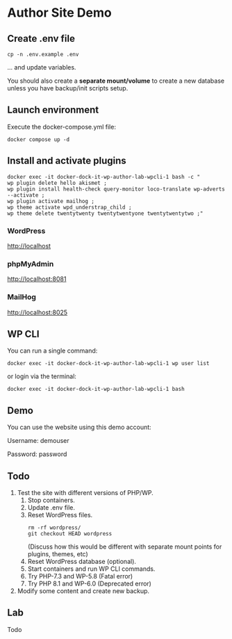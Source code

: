 # Author Site Demo
 
## Create .env file
```shell
cp -n .env.example .env
```
... and update variables. 

You should also create a __separate mount/volume__ to create a new database unless you have backup/init scripts setup.

## Launch environment

Execute the docker-compose.yml file: 
```shell
docker compose up -d
```

## Install and activate plugins
```shell
docker exec -it docker-dock-it-wp-author-lab-wpcli-1 bash -c " 
wp plugin delete hello akismet ; 
wp plugin install health-check query-monitor loco-translate wp-adverts --activate ;  
wp plugin activate mailhog ;
wp theme activate wpd_understrap_child ;
wp theme delete twentytwenty twentytwentyone twentytwentytwo ;"
```

### WordPress
<http://localhost>

### phpMyAdmin
<http://localhost:8081>

### MailHog
<http://localhost:8025>

## WP CLI
You can run a single command:
```shell
docker exec -it docker-dock-it-wp-author-lab-wpcli-1 wp user list
```
or login via the terminal:
```shell
docker exec -it docker-dock-it-wp-author-lab-wpcli-1 bash
```

## Demo
You can use the website using this demo account:

Username: demouser

Password: password

## Todo
1. Test the site with different versions of PHP/WP.
   1. Stop containers.
   2. Update .env file.
   3. Reset WordPress files.
      ```shell
      rm -rf wordpress/
      git checkout HEAD wordpress
      ```
      (Discuss how this would be different with separate mount points for plugins, themes, etc)
   4. Reset WordPress database (optional).
   5. Start containers and run WP CLI commands.
   6. Try PHP-7.3 and WP-5.8 (Fatal error)
   7. Try PHP 8.1 and WP-6.0 (Deprecated error)
2. Modify some content and create new backup.

## Lab
Todo
